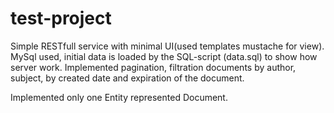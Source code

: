 # test-project

Simple RESTfull service with minimal UI(used templates mustache for view).
MySql used, initial data is loaded by the SQL-script (data.sql) to show how server work.
Implemented pagination, filtration documents by author, subject, by created date and expiration of the document.

Implemented only one Entity represented Document.
